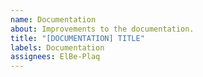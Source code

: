 ```yaml
---
name: Documentation
about: Improvements to the documentation.
title: "[DOCUMENTATION] TITLE"
labels: Documentation
assignees: ElBe-Plaq
---
```


